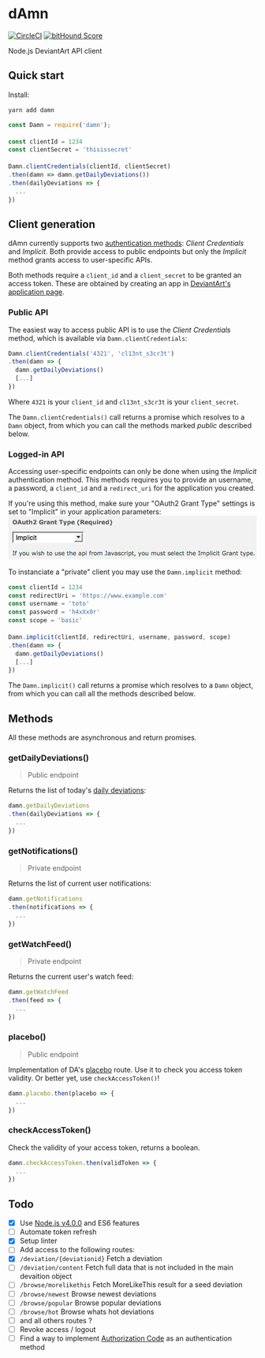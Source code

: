 # dAmn
[![CircleCI](https://circleci.com/gh/n6g7/damn.svg?style=svg)](https://circleci.com/gh/n6g7/damn) [![bitHound Score](https://www.bithound.io/github/n6g7/damn/badges/score.svg)](https://www.bithound.io/github/n6g7/damn)

Node.js DeviantArt API client

## Quick start

Install:

```shell
yarn add damn
```

```js
const Damn = require('damn');

const clientId = 1234
const clientSecret = 'thisissecret'

Damn.clientCredentials(clientId, clientSecret)
.then(damn => damn.getDailyDeviations())
.then(dailyDeviations => {
  ...
})

```

## Client generation

dAmn currently supports two [authentication methods](https://www.deviantart.com/developers/authentication): *Client Credentials* and *Implicit*.
Both provide access to public endpoints but only the *Implicit* method grants access to user-specific APIs.

Both methods require a `client_id` and a `client_secret` to be granted an access token. These are obtained by creating an app in [DeviantArt's application page](https://www.deviantart.com/developers/apps).

### Public API
The easiest way to access public API is to use the *Client Credentials* method, which is available via `Damn.clientCredentials`:

```js
Damn.clientCredentials('4321', 'cl13nt_s3cr3t')
.then(damn => {
  damn.getDailyDeviations()
  [...]
})
```

Where `4321` is your `client_id` and `cl13nt_s3cr3t` is your `client_secret`.

The `Damn.clientCredentials()` call returns a promise which resolves to a `Damn` object, from which you can call the methods marked *public* described below.

### Logged-in API
Accessing user-specific endpoints can only be done when using the *Implicit* authentication method. This methods requires you to provide an username, a password, a `client_id` and a `redirect_uri` for the application you created.

If you're using this method, make sure your "OAuth2 Grant Type" settings is set to "Implicit" in your application parameters:
![DA application's OAuth Grant Type setting](doc/oauth-setting.png)

To instanciate a "private" client you may use the `Damn.implicit` method:

```js
const clientId = 1234
const redirectUri = 'https://www.example.com'
const username = 'toto'
const password = 'h4xXx0r'
const scope = 'basic'

Damn.implicit(clientId, redirectUri, username, password, scope)
.then(damn => {
  damn.getDailyDeviations()
  [...]
})
```

The `Damn.implicit()` call returns a promise which resolves to a `Damn` object, from which you can call all the methods described below.


## Methods

All these methods are asynchronous and return promises.

### getDailyDeviations()

> Public endpoint

Returns the list of today's [daily deviations](http://www.deviantart.com/dailydeviations/):

```js
damn.getDailyDeviations
.then(dailyDeviations => {
  ...
})
```

### getNotifications()

> Private endpoint

Returns the list of current user notifications:

```js
damn.getNotifications
.then(notifications => {
  ...
})
```

### getWatchFeed()

> Private endpoint

Returns the current user's watch feed:

```js
damn.getWatchFeed
.then(feed => {
  ...
})
```

### placebo()

> Public endpoint

Implementation of DA's [placebo](https://www.deviantart.com/developers/http/v1/20150824/placebo/53b9f8bd16df06555acb1dfc06e6df69) route. Use it to check you access token validity. Or better yet, use `checkAccessToken()`!

```js
damn.placebo.then(placebo => {
  ...
})
```

### checkAccessToken()

Check the validity of your access token, returns a boolean.

```js
damn.checkAccessToken.then(validToken => {
  ...
})
```

## Todo

 - [X] Use [Node.js v4.0.0](https://github.com/nodejs/node/blob/v4.0.0/CHANGELOG.md) and ES6 features
 - [ ] Automate token refresh
 - [X] Setup linter
 - [ ] Add access to the following routes:
  - [X] `/deviation/{deviationid}` Fetch a deviation
  - [ ] `/deviation/content` Fetch full data that is not included in the main devaition object
  - [ ] `/browse/morelikethis` Fetch MoreLikeThis result for a seed deviation
  - [ ] `/browse/newest` Browse newest deviations
  - [ ] `/browse/popular` Browse popular deviations
  - [ ] `/browse/hot` Browse whats hot deviations
  - [ ] and all others routes ?
 - [ ] Revoke access / logout
 - [ ] Find a way to implement [Authorization Code](https://www.deviantart.com/developers/authentication) as an authentication method
